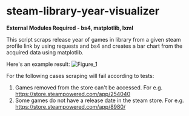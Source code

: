 # steam-library-year-visualizer
**External Modules Required - bs4, matplotlib, lxml**

This script scraps release year of games in library from a given steam profile link by
using requests and bs4 and creates a bar chart from the acquired data using matplotlib.

Here's an example result:
![Figure_1](https://user-images.githubusercontent.com/53193365/176496699-ee6677d0-7657-498f-a012-66bc913d9422.png)

For the following cases scraping will fail according to tests:
1) Games removed from the store can't be accessed. For e.g. https://store.steampowered.com/app/254040
2) Some games do not have a release date in the steam store. For e.g. https://store.steampowered.com/app/8980/
